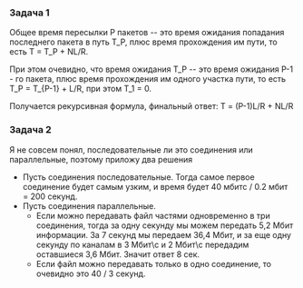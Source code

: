 ### Задача 1
Общее время пересылки P пакетов -- это время ожидания попадания последнего пакета в путь T_P,
плюс время прохождения им пути, то есть T = T_P + NL/R.

При этом очевидно, что время ожидания T_P -- это время ожидания P-1 - го пакета,
плюс время прохождения им одного участка пути, то есть T_P = T_{P-1} + L/R,
при этом T_1 = 0.

Получается рекурсивная формула, финальный ответ: T = (P-1)L/R + NL/R

### Задача 2
Я не совсем понял, последовательные ли это соединения или параллельные, поэтому 
приложу два решения

+ Пусть соединения последовательные. Тогда самое первое соединение будет самым узким,
и время будет 40 мбитс / 0.2 мбит = 200 секунд.
+ Пусть соединения параллельные.
    - Если можно передавать файл частями одновременно в три соединения, тогда за одну секунду мы можем передать
    5,2 Мбит информации. За 7 секунд мы передаем 36,4 Мбит, и за еще одну секунду
    по каналам в 3 Мбит\с и 2 Мбит\с передадим оставшиеся 3,6 Мбит. Значит ответ 8 сек.
    - Если файл можно передавать только в одно соединение, то очевидно это 40 / 3 секунд.
